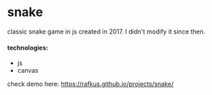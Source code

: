 # snake
classic snake game in js created in 2017. I didn't modify it since then.

#### technologies: 
- js
- canvas

check demo here: https://rafkus.github.io/projects/snake/

